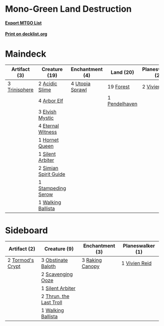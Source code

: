 # Mono-Green Land Destruction

#### [Export MTGO List](../collection/Mono-Green%20Land%20Destruction/Mono-Green%20Land%20Destruction.txt)
#### [Print on decklist.org](http://decklist.org/?deckmain=2%09Acidic%20Slime%0A4%09Arbor%20Elf%0A2%09Bramblecrush%0A3%09Elvish%20Mystic%0A4%09Eternal%20Witness%0A19%09Forest%0A1%09Hornet%20Queen%0A4%09Mwonvuli%20Acid-Moss%0A1%09Pendelhaven%0A2%09Plow%20Under%0A4%09Primal%20Command%0A1%09Silent%20Arbiter%0A2%09Simian%20Spirit%20Guide%0A1%09Stampeding%20Serow%0A3%09Trinisphere%0A4%09Utopia%20Sprawl%0A2%09Vivien%20Reid%0A1%09Walking%20Ballista&deckside=3%09Obstinate%20Baloth%0A3%09Raking%20Canopy%0A2%09Scavenging%20Ooze%0A1%09Silent%20Arbiter%0A2%09Thrun,%20the%20Last%20Troll%0A2%09Tormod's%20Crypt%0A1%09Vivien%20Reid%0A1%09Walking%20Ballista)
# Maindeck

|                                      Artifact (3)                                      |                                         Creature (19)                                          |                                     Enchantment (4)                                      |                                       Land (20)                                        |                                    Planeswalker (2)                                    |                                         Sorcery (12)                                          |
|----------------------------------------------------------------------------------------|------------------------------------------------------------------------------------------------|------------------------------------------------------------------------------------------|----------------------------------------------------------------------------------------|----------------------------------------------------------------------------------------|-----------------------------------------------------------------------------------------------|
|3 [Trinisphere](http://gatherer.wizards.com/Pages/Card/Details.aspx?multiverseid=425823)|2 [Acidic Slime](http://gatherer.wizards.com/Pages/Card/Details.aspx?multiverseid=380236)       |4 [Utopia Sprawl](http://gatherer.wizards.com/Pages/Card/Details.aspx?multiverseid=442181)|19 [Forest](http://gatherer.wizards.com/Pages/Card/Details.aspx?multiverseid=439605)    |2 [Vivien Reid](http://gatherer.wizards.com/Pages/Card/Details.aspx?multiverseid=447344)|2 [Bramblecrush](http://gatherer.wizards.com/Pages/Card/Details.aspx?multiverseid=370642)      |
|                                                                                        |4 [Arbor Elf](http://gatherer.wizards.com/Pages/Card/Details.aspx?multiverseid=442149)          |                                                                                          |1 [Pendelhaven](http://gatherer.wizards.com/Pages/Card/Details.aspx?multiverseid=442233)|                                                                                        |4 [Mwonvuli Acid-Moss](http://gatherer.wizards.com/Pages/Card/Details.aspx?multiverseid=118888)|
|                                                                                        |3 [Elvish Mystic](http://gatherer.wizards.com/Pages/Card/Details.aspx?multiverseid=442743)      |                                                                                          |                                                                                        |                                                                                        |2 [Plow Under](http://gatherer.wizards.com/Pages/Card/Details.aspx?multiverseid=12628)         |
|                                                                                        |4 [Eternal Witness](http://gatherer.wizards.com/Pages/Card/Details.aspx?multiverseid=370427)    |                                                                                          |                                                                                        |                                                                                        |4 [Primal Command](http://gatherer.wizards.com/Pages/Card/Details.aspx?multiverseid=425957)    |
|                                                                                        |1 [Hornet Queen](http://gatherer.wizards.com/Pages/Card/Details.aspx?multiverseid=238141)       |                                                                                          |                                                                                        |                                                                                        |                                                                                               |
|                                                                                        |1 [Silent Arbiter](http://gatherer.wizards.com/Pages/Card/Details.aspx?multiverseid=382362)     |                                                                                          |                                                                                        |                                                                                        |                                                                                               |
|                                                                                        |2 [Simian Spirit Guide](http://gatherer.wizards.com/Pages/Card/Details.aspx?multiverseid=442137)|                                                                                          |                                                                                        |                                                                                        |                                                                                               |
|                                                                                        |1 [Stampeding Serow](http://gatherer.wizards.com/Pages/Card/Details.aspx?multiverseid=74407)    |                                                                                          |                                                                                        |                                                                                        |                                                                                               |
|                                                                                        |1 [Walking Ballista](http://gatherer.wizards.com/Pages/Card/Details.aspx?multiverseid=423848)   |                                                                                          |                                                                                        |                                                                                        |                                                                                               |


# Sideboard

|                                       Artifact (2)                                        |                                           Creature (9)                                           |                                     Enchantment (3)                                      |                                    Planeswalker (1)                                    |
|-------------------------------------------------------------------------------------------|--------------------------------------------------------------------------------------------------|------------------------------------------------------------------------------------------|----------------------------------------------------------------------------------------|
|2 [Tormod's Crypt](http://gatherer.wizards.com/Pages/Card/Details.aspx?multiverseid=389723)|3 [Obstinate Baloth](http://gatherer.wizards.com/Pages/Card/Details.aspx?multiverseid=438745)     |3 [Raking Canopy](http://gatherer.wizards.com/Pages/Card/Details.aspx?multiverseid=158691)|1 [Vivien Reid](http://gatherer.wizards.com/Pages/Card/Details.aspx?multiverseid=447344)|
|                                                                                           |2 [Scavenging Ooze](http://gatherer.wizards.com/Pages/Card/Details.aspx?multiverseid=425959)      |                                                                                          |                                                                                        |
|                                                                                           |1 [Silent Arbiter](http://gatherer.wizards.com/Pages/Card/Details.aspx?multiverseid=382362)       |                                                                                          |                                                                                        |
|                                                                                           |2 [Thrun, the Last Troll](http://gatherer.wizards.com/Pages/Card/Details.aspx?multiverseid=214050)|                                                                                          |                                                                                        |
|                                                                                           |1 [Walking Ballista](http://gatherer.wizards.com/Pages/Card/Details.aspx?multiverseid=423848)     |                                                                                          |                                                                                        |

